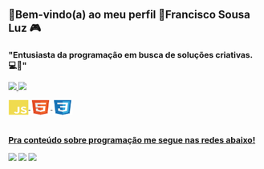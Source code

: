 ## 📌Bem-vindo(a) ao meu perfil 🎈Francisco Sousa Luz 🎮 
### "Entusiasta da programação em busca de soluções criativas. 💻🚀"

 <div>
   <a href="https://github.com/Francisco-Sousa-Luz">
   <img height="180em" src="https://github-readme-stats.vercel.app/api?username=Francisco-Sousa-Luz&show_icons=true&theme=draculat&include_all_commits=true&count_private=true"/>
   <img height="180em" src="https://github-readme-stats.vercel.app/api/top-langs/?username=Francisco-Sousa-Luz&layout=compact&langs_count=6&theme=tokyonight"/>
</div>

    
<div style="display: inline_block"><br>
  <img align="center" alt="Js" height="30" width="40" src="https://raw.githubusercontent.com/devicons/devicon/master/icons/javascript/javascript-plain.svg">
  <img align="center" alt="HTML" height="30" width="40" src="https://raw.githubusercontent.com/devicons/devicon/master/icons/html5/html5-original.svg">
  <img align="center" alt="CSS" height="30" width="40" src="https://raw.githubusercontent.com/devicons/devicon/master/icons/css3/css3-original.svg">
</div>
 
<br>
 
### Pra conteúdo sobre programação me segue  nas redes abaixo!
 
<div> 
  <a href="https://www.instagram.com/hitalloluz/?next=%2F" target="_blank"><img src="https://img.shields.io/badge/-Instagram-%23E4405F?style=for-the-badge&logo=instagram&logoColor=white" target="_blank"></a>
 <a href="https://discord.com/channels/@me" target="_blank"><img src="https://img.shields.io/badge/Discord-7289DA?style=for-the-badge&logo=discord&logoColor=white" target="_blank"></a> 
  <a href="https://www.linkedin.com/in/francisco-sousa-0944a71a7/" target="_blank"><img src="https://img.shields.io/badge/-LinkedIn-%230077B5?style=for-the-badge&logo=linkedin&logoColor=white" target="_blank"></a>
</div>
